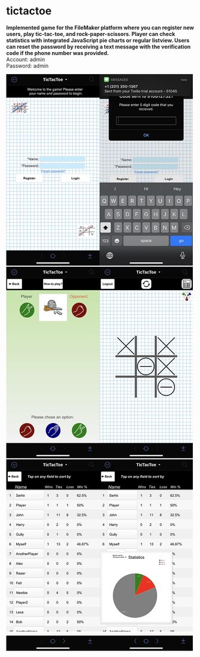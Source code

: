 # tictactoe

__Implemented game for the FileMaker platform where you can register new users, play tic-tac-toe, and rock-paper-scissors. Player can check statistics with integrated JavaScript pie charts or regular listview. Users can reset the password by receiving a text message with the verification code if the phone number was provided.__  
Account: admin  
Password: admin  

![Register layout](https://github.com/MANT-i-S/tictactoe/blob/master/IMG_E1660.JPG)![Playground layout](https://github.com/MANT-i-S/tictactoe/blob/master/IMG_E1661.JPG)![Users layout](https://github.com/MANT-i-S/tictactoe/blob/master/IMG_E1664.JPG)![Users layout](https://github.com/MANT-i-S/tictactoe/blob/master/IMG_E1665.JPG)![Users layout](https://github.com/MANT-i-S/tictactoe/blob/master/IMG_E1666.JPG)![Users layout](https://github.com/MANT-i-S/tictactoe/blob/master/IMG_E1667.JPG)
